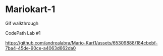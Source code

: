# Mariokart-1

 Gif walkthrough 

 CodePath Lab #1 

https://github.com/andrealabra/Mario-Kart1/assets/65309888/184cbebf-7ba4-45de-90ce-a4063d662da0

